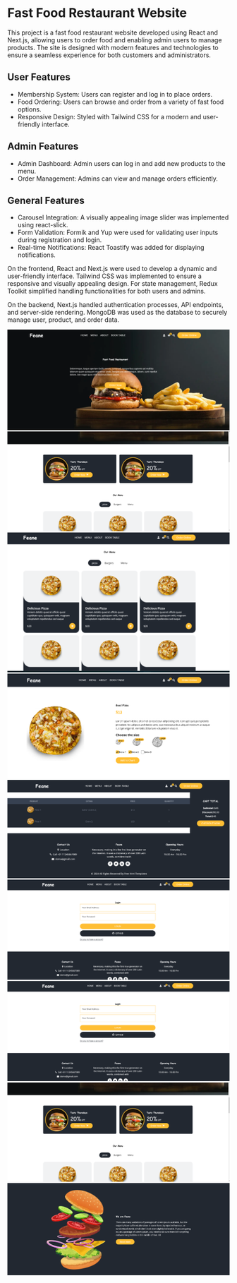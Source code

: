 # Fast Food Restaurant Website
This project is a fast food restaurant website developed using React and Next.js, allowing users to order food and enabling admin users to manage products. The site is designed with modern features and technologies to ensure a seamless experience for both customers and administrators.
## User Features
*  Membership System: Users can register and log in to place orders.
*  Food Ordering: Users can browse and order from a variety of fast food options.
*  Responsive Design: Styled with Tailwind CSS for a modern and user-friendly interface.
## Admin Features
* Admin Dashboard: Admin users can log in and add new products to the menu.
* Order Management: Admins can view and manage orders efficiently.
## General Features
* Carousel Integration: A visually appealing image slider was implemented using react-slick.
* Form Validation: Formik and Yup were used for validating user inputs during registration and login.
* Real-time Notifications: React Toastify was added for displaying notifications.

On the frontend, React and Next.js were used to develop a dynamic and user-friendly interface. Tailwind CSS was implemented to ensure a responsive and visually appealing design. For state management, Redux Toolkit simplified handling functionalities for both users and admins.

On the backend, Next.js handled authentication processes, API endpoints, and server-side rendering. MongoDB was used as the database to securely manage user, product, and order data.

![Project ](https://github.com/ercanMZR/NextJs-FoodOrdering/blob/main/Ekran%20g%C3%B6r%C3%BCnt%C3%BCs%C3%BC%202024-12-06%20153737.png)
![Project ](https://github.com/ercanMZR/NextJs-FoodOrdering/blob/main/Ekran%20g%C3%B6r%C3%BCnt%C3%BCs%C3%BC%202024-12-06%20154228.png)
![Project ](https://github.com/ercanMZR/NextJs-FoodOrdering/blob/main/Ekran%20g%C3%B6r%C3%BCnt%C3%BCs%C3%BC%202024-12-06%20153854.png)
![Project ](https://github.com/ercanMZR/NextJs-FoodOrdering/blob/main/Ekran%20g%C3%B6r%C3%BCnt%C3%BCs%C3%BC%202024-12-06%20153619.png)
![Project ](https://github.com/ercanMZR/NextJs-FoodOrdering/blob/main/Ekran%20g%C3%B6r%C3%BCnt%C3%BCs%C3%BC%202024-12-06%20153714.png)
![Project ](https://github.com/ercanMZR/NextJs-FoodOrdering/blob/main/Ekran%20g%C3%B6r%C3%BCnt%C3%BCs%C3%BC%202024-12-06%20154052.png)
![Project ](https://github.com/ercanMZR/NextJs-FoodOrdering/blob/main/Ekran%20g%C3%B6r%C3%BCnt%C3%BCs%C3%BC%202024-12-06%20154052.png)
![Project ](https://github.com/ercanMZR/NextJs-FoodOrdering/blob/main/Ekran%20g%C3%B6r%C3%BCnt%C3%BCs%C3%BC%202024-12-06%20154228.png)
![Project ](https://github.com/ercanMZR/NextJs-FoodOrdering/blob/main/Ekran%20g%C3%B6r%C3%BCnt%C3%BCs%C3%BC%202024-12-06%20154240.png)




